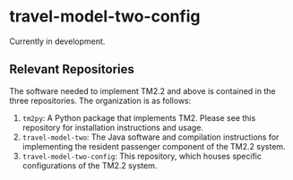 # travel-model-two-config
Currently in development.

## Relevant Repositories
The software needed to implement TM2.2 and above is contained in the three repositories. The organization is as follows:

1. `tm2py`: A Python package that implements TM2. Please see this repository for installation instructions and usage.
2. `travel-model-two`: The Java software and compilation instructions for implementing the resident passenger component of the TM2.2 system. 
3. `travel-model-two-config`: This repository, which houses specific configurations of the TM2.2 system. 
